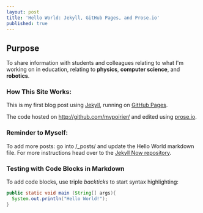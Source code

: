 ```yaml
---
layout: post
title: 'Hello World: Jekyll, GitHub Pages, and Prose.io'
published: true
---
```


## Purpose
To share information with students and colleagues relating to what I'm working on in education, relating to **physics**, **computer science**, and **robotics**.

### How This Site Works:
This is my first blog post using [Jekyll](https://github.com/barryclark/jekyll-now), running on [GitHub Pages](https://mvpoirier.github.io/).

The code hosted on <http://github.com/mvpoirier/> and edited using [prose.io](https://prose.io).

### Reminder to Myself:
To add more posts: go into /_posts/ and update the Hello World markdown file. For more instructions head over to the [Jekyll Now repository](https://github.com/barryclark/jekyll-now).

### Testing with Code Blocks in Markdown
To add code blocks, use triple _backticks_ to start syntax highlighting:
```java
public static void main (String[] args){
  System.out.println("Hello World!");
}
```
